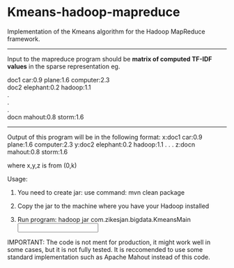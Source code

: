 Kmeans-hadoop-mapreduce
=======================

Implementation of the Kmeans algorithm for the Hadoop MapReduce framework.
<hr>
Input to the mapreduce program should be <b>matrix of computed TF-IDF values</b> in the sparse representation eg.

doc1  car:0.9 plane:1.6 computer:2.3<br>
doc2  elephant:0.2 hadoop:1.1<br>
.<br>
.<br>
.<br>
docn  mahout:0.8 storm:1.6<br>
<hr>
Output of this program will be in the following format:
x:doc1  car:0.9 plane:1.6 computer:2.3
y:doc2  elephant:0.2 hadoop:1.1
.
.
.
z:docn  mahout:0.8 storm:1.6

where x,y,z is from (0,k)

Usage:

1) You need to create jar:
use command: mvn clean package

2) Copy the jar to the machine where you have your Hadoop installed

3) Run program:
hadoop jar <name of the jar> com.zikesjan.bigdata.KmeansMain <number of clusters> <maximal number of iteration> <input path> <output path>

IMPORTANT: The code is not ment for production, it might work well in some cases, but it is not fully tested.
It is reccomended to use some standard implementation such as Apache Mahout instead of this code.
